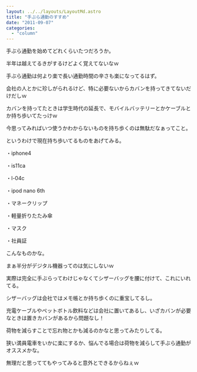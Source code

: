 ```yaml
---
layout: ../../layouts/LayoutMd.astro
title: "手ぶら通勤のすすめ"
date: "2011-09-07"
categories: 
  - "column"
---
```


手ぶら通勤を始めてどれくらいたつだろうか。

半年は越えてるきがするけどよく覚えてないなｗ

手ぶら通勤は何より楽で長い通勤時間の辛さも楽になってるはず。

会社の人とかに珍しがられるけど、特に必要ないからカバンを持ってきてないだけだしｗ

カバンを持ってたときは学生時代の延長で、モバイルバッテリーとかケーブルとか持ち歩いてたっけｗ

今思ってみればいつ使うかわからないものを持ち歩くのは無駄だなぁってこと。

というわけで現在持ち歩いてるものをあげてみる。

・iphone4

・is11ca

・l-04c

・ipod nano 6th

・マネークリップ

・軽量折りたたみ傘

・マスク

・社員証

こんなものかな。

まぁ半分がデジタル機器ってのは気にしないｗ

実際は完全に手ぶらってわけじゃなくてシザーバッグを腰に付けて、これにいれてる。

シザーバッグは会社ではメモ帳とか持ち歩くのに重宝してるし。

充電ケーブルやペットボトル飲料などは会社に置いてあるし、いざカバンが必要なときは置きカバンがあるから問題なし！

荷物を減らすことで忘れ物とかも減るのかなと思ってみたりしてる。

狭い満員電車をいかに楽にするか、悩んでる場合は荷物を減らして手ぶら通勤がオススメかな。

無理だと思っててもやってみると意外とできるからねぇｗ
